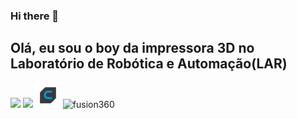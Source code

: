 ### Hi there 👋

## Olá, eu sou o boy da impressora 3D no Laboratório de Robótica e Automação(LAR)

<div>
  <img width="40px" src="https://cdn.jsdelivr.net/gh/devicons/devicon/icons/python/python-original.svg" />
  
  <img width="40px" src="https://cdn.jsdelivr.net/gh/devicons/devicon/icons/arduino/arduino-original.svg" />
  <img width="40px" src="./assets/cura.png" />
  <img src="https://www.pngitem.com/pimgs/m/437-4375158_autodesk-fusion-360-logo-nt-fusion-360-logo.png" alt="fusion360" width="auto" height="48"/>
  
</div>
            
          
<!--
**BigLeno/BigLeno** is a ✨ _special_ ✨ repository because its `README.md` (this file) appears on your GitHub profile.

Here are some ideas to get you started:

- 🔭 I’m currently working on ...
- 🌱 I’m currently learning ...
- 👯 I’m looking to collaborate on ...
- 🤔 I’m looking for help with ...
- 💬 Ask me about ...
- 📫 How to reach me: ...
- 😄 Pronouns: ...
- ⚡ Fun fact: ...
-->
